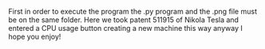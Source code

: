 First in order to execute the program the .py program and the .png file must be on the same folder. Here we took patent 511915 of Nikola Tesla and entered a CPU usage button creating a new machine this way anyway I hope you enjoy!

